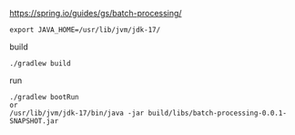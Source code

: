 https://spring.io/guides/gs/batch-processing/

```
export JAVA_HOME=/usr/lib/jvm/jdk-17/
```

build
```
./gradlew build
```

run
```
./gradlew bootRun
or
/usr/lib/jvm/jdk-17/bin/java -jar build/libs/batch-processing-0.0.1-SNAPSHOT.jar
```
